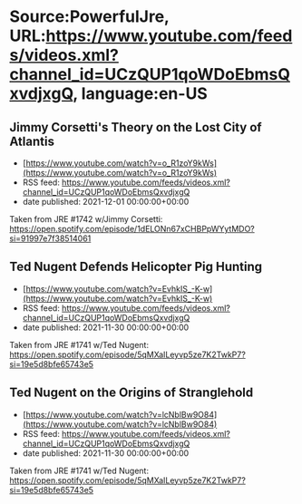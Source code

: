 # Source:PowerfulJre, URL:https://www.youtube.com/feeds/videos.xml?channel_id=UCzQUP1qoWDoEbmsQxvdjxgQ, language:en-US

## Jimmy Corsetti's Theory on the Lost City of Atlantis
 - [https://www.youtube.com/watch?v=o_R1zoY9kWs](https://www.youtube.com/watch?v=o_R1zoY9kWs)
 - RSS feed: https://www.youtube.com/feeds/videos.xml?channel_id=UCzQUP1qoWDoEbmsQxvdjxgQ
 - date published: 2021-12-01 00:00:00+00:00

Taken from JRE #1742 w/Jimmy Corsetti:
https://open.spotify.com/episode/1dELONn67xCHBPpWYytMDO?si=91997e7f38514061

## Ted Nugent Defends Helicopter Pig Hunting
 - [https://www.youtube.com/watch?v=EvhkIS_-K-w](https://www.youtube.com/watch?v=EvhkIS_-K-w)
 - RSS feed: https://www.youtube.com/feeds/videos.xml?channel_id=UCzQUP1qoWDoEbmsQxvdjxgQ
 - date published: 2021-11-30 00:00:00+00:00

Taken from JRE #1741 w/Ted Nugent:
https://open.spotify.com/episode/5qMXaILeyvp5ze7K2TwkP7?si=19e5d8bfe65743e5

## Ted Nugent on the Origins of Stranglehold
 - [https://www.youtube.com/watch?v=lcNblBw9O84](https://www.youtube.com/watch?v=lcNblBw9O84)
 - RSS feed: https://www.youtube.com/feeds/videos.xml?channel_id=UCzQUP1qoWDoEbmsQxvdjxgQ
 - date published: 2021-11-30 00:00:00+00:00

Taken from JRE #1741 w/Ted Nugent:
https://open.spotify.com/episode/5qMXaILeyvp5ze7K2TwkP7?si=19e5d8bfe65743e5

